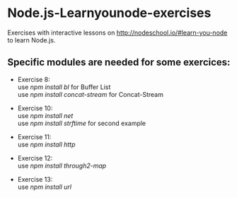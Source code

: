 Node.js-Learnyounode-exercises
==============================

Exercises with interactive lessons on http://nodeschool.io/#learn-you-node to learn Node.js.

Specific modules are needed for some exercices:
-----------------------------------------------

- Exercise 8: <br/>use *npm install bl* for Buffer List<br/>use *npm install concat-stream* for Concat-Stream

- Exercise 10:<br/>use *npm install net*<br/>use *npm install strftime* for second example

- Exercise 11:<br/>use *npm install http*

- Exercise 12:<br/>use *npm install through2-map*

- Exercise 13:<br/>use *npm install url*



